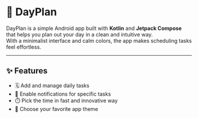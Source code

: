 # 🤟 DayPlan

DayPlan is a simple Android app built with **Kotlin** and **Jetpack Compose** that helps you plan out your day in a clean and intuitive way.  
With a minimalist interface and calm colors, the app makes scheduling tasks feel effortless.

---

## ✨ Features
- 🗓️ Add and manage daily tasks 
- 🔔 Enable notifications for specific tasks
- ⏱️ Pick the time in fast and innovative way
- 🎨 Choose your favorite app theme
